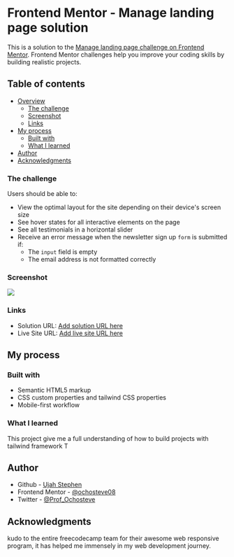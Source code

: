 # Frontend Mentor - Manage landing page solution

This is a solution to the [Manage landing page challenge on Frontend Mentor](my-site). Frontend Mentor challenges help you improve your coding skills by building realistic projects.

## Table of contents

- [Overview](#overview)
  - [The challenge](#the-challenge)
  - [Screenshot](#screenshot)
  - [Links](#links)
- [My process](#my-process)
  - [Built with](#built-with)
  - [What I learned](#what-i-learned)
- [Author](#author)
- [Acknowledgments](#acknowledgments)

### The challenge

Users should be able to:

- View the optimal layout for the site depending on their device's screen size
- See hover states for all interactive elements on the page
- See all testimonials in a horizontal slider
- Receive an error message when the newsletter sign up `form` is submitted if:
  - The `input` field is empty
  - The email address is not formatted correctly

### Screenshot

![](./screenshot.jpg)

### Links

- Solution URL: [Add solution URL here](https://your-solution-url.com)
- Live Site URL: [Add live site URL here](https://your-live-site-url.com)

## My process

### Built with

- Semantic HTML5 markup
- CSS custom properties and tailwind CSS properties
- Mobile-first workflow

### What I learned

This project give me a full understanding of how to build projects with tailwind framework
T

## Author

- Github - [Ujah Stephen](https://github.com/ochosteve08)
- Frontend Mentor - [@ochosteve08](https://www.frontendmentor.io/profile/ochosteve08)
- Twitter - [@Prof_Ochosteve](https://twitter.com/Prof_Ochosteve)

## Acknowledgments

kudo to the entire freecodecamp team for their awesome web responsive program, it has helped me immensely in my web development journey.
